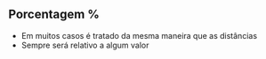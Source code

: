 ## Porcentagem %

* Em muitos casos é tratado da mesma maneira que as distâncias <length>
* Sempre será relativo a algum valor
